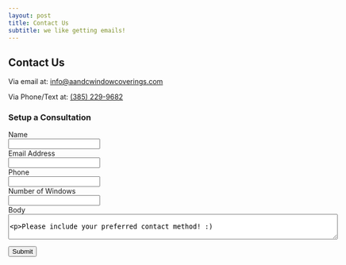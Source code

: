 ```yaml
---
layout: post
title: Contact Us
subtitle: we like getting emails!
---
```


## Contact Us

Via email at: <a href="mailto:info@aandcwindowcoverings.com?subject=Window Covering Consultation" target="_BLANK">info@aandcwindowcoverings.com</a>

Via Phone/Text at: <a href="tel:+13852299682" target="_BLANK">(385) 229-9682</a>


### Setup a Consultation
<form action="https://formspree.io/f/{{ site.formspreeid }}" method="post">
  <div class="row py-2">
    <div class="col-2">Name</div>
    <div class="col-8"><input name="name" type="text" required="true" /></div>
  </div>
  <div class="row py-2">
    <div class="col-2">Email Address</div>
    <div class="col-8"><input name="email" id="email" type="email" required="true"/></div>
  </div>
    <div class="row py-2">
    <div class="col-2">Phone</div>
    <div class="col-8"><input name="phone" id="phone" type="phone" required="true" /></div>
  </div>
  <div class="row py-2">
    <div class="col-2">Number of Windows</div>
    <div class="col-8"><input name="windows" type="number" min="1"/></div>
  </div>
  <div class="row py-2">
    <div class="col-2">Body</div>
    <div class="col-8">
      <textarea name="body" cols="80" rows="3">


Please include your preferred contact method! :)
      </textarea>
    </div>
  </div>
  <div class="row py-2">
    <div class="col-2"></div>
    <div class="col-8"><button type="submit">Submit</button></div>
  </div>
</form>
